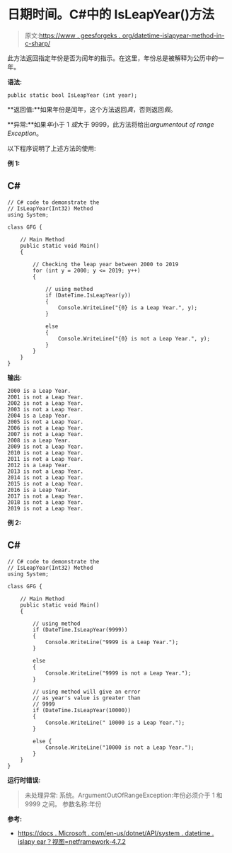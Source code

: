 # 日期时间。C#中的 IsLeapYear()方法

> 原文:[https://www . geesforgeks . org/datetime-islapyear-method-in-c-sharp/](https://www.geeksforgeeks.org/datetime-isleapyear-method-in-c-sharp/)

此方法返回指定年份是否为闰年的指示。在这里，年份总是被解释为公历中的一年。

**语法:**

```
public static bool IsLeapYear (int year);
```

**返回值:**如果年份是闰年，这个方法返回*真*，否则返回*假*。

**异常:**如果*年*小于 1 *或*大于 9999，此方法将给出*argumentout of range Exception*。

以下程序说明了上述方法的使用:

**例 1:**

## C#

```
// C# code to demonstrate the
// IsLeapYear(Int32) Method
using System;

class GFG {

    // Main Method
    public static void Main()
    {

        // Checking the leap year between 2000 to 2019
        for (int y = 2000; y <= 2019; y++)
        {

            // using method
            if (DateTime.IsLeapYear(y))
            {
                Console.WriteLine("{0} is a Leap Year.", y);
            }

            else
            {
                Console.WriteLine("{0} is not a Leap Year.", y);
            }
        }
    }
}
```

**输出:**

```
2000 is a Leap Year.
2001 is not a Leap Year.
2002 is not a Leap Year.
2003 is not a Leap Year.
2004 is a Leap Year.
2005 is not a Leap Year.
2006 is not a Leap Year.
2007 is not a Leap Year.
2008 is a Leap Year.
2009 is not a Leap Year.
2010 is not a Leap Year.
2011 is not a Leap Year.
2012 is a Leap Year.
2013 is not a Leap Year.
2014 is not a Leap Year.
2015 is not a Leap Year.
2016 is a Leap Year.
2017 is not a Leap Year.
2018 is not a Leap Year.
2019 is not a Leap Year.
```

**例 2:**

## C#

```
// C# code to demonstrate the
// IsLeapYear(Int32) Method
using System;

class GFG {

    // Main Method
    public static void Main()
    {

        // using method
        if (DateTime.IsLeapYear(9999))
        {
            Console.WriteLine("9999 is a Leap Year.");
        }

        else
        {
            Console.WriteLine("9999 is not a Leap Year.");
        }

        // using method will give an error
        // as year's value is greater than
        // 9999
        if (DateTime.IsLeapYear(10000))
        {
            Console.WriteLine(" 10000 is a Leap Year.");
        }

        else {
            Console.WriteLine("10000 is not a Leap Year.");
        }
    }
}
```

**运行时错误:**

> 未处理异常:
> 系统。ArgumentOutOfRangeException:年份必须介于 1 和 9999 之间。
> 参数名称:年份

**参考:**

*   [https://docs . Microsoft . com/en-us/dotnet/API/system . datetime . islapy ear？视图=netframework-4.7.2](https://docs.microsoft.com/en-us/dotnet/api/system.datetime.isleapyear?view=netframework-4.7.2)